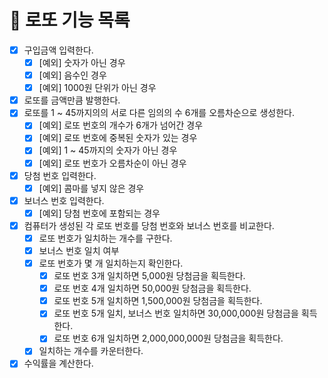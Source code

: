 # 🚀 로또 기능 목록
- [X] 구입금액 입력한다.
  - [X] [예외] 숫자가 아닌 경우
  - [X] [예외] 음수인 경우
  - [X] [예외] 1000원 단위가 아닌 경우
- [X] 로또를 금액만큼 발행한다.
- [X] 로또를 1 ~ 45까지의의 서로 다른 임의의 수 6개를 오름차순으로 생성한다. 
    - [X] [예외] 로또 번호의 개수가 6개가 넘어간 경우
    - [X] [예외] 로또 번호에 중복된 숫자가 있는 경우
    - [X] [예외] 1 ~ 45까지의 숫자가 아닌 경우
    - [X] [예외] 로또 번호가 오름차순이 아닌 경우
- [X] 당첨 번호 입력한다.
  - [X] [예외] 콤마를 넣지 않은 경우
- [X] 보너스 번호 입력한다.
  - [X] [예외] 당첨 번호에 포함되는 경우
- [X] 컴퓨터가 생성된 각 로또 번호를 당첨 번호와 보너스 번호를 비교한다.
    - [X] 로또 번호가 일치하는 개수를 구한다.
    - [X] 보너스 번호 일치 여부
    - [X] 로또 번호가 몇 개 일치하는지 확인한다.
        - [X] 로또 번호 3개 일치하면 5,000원 당첨금을 획득한다.
        - [X] 로또 번호 4개 일치하면 50,000원 당첨금을 획득한다.
        - [X] 로또 번호 5개 일치하면 1,500,000원 당첨금을 획득한다.
        - [X] 로또 번호 5개 일치, 보너스 번호 일치하면 30,000,000원 당첨금을 획득한다.
        - [X] 로또 번호 6개 일치하면 2,000,000,000원 당첨금을 획득한다.
    - [X] 일치하는 개수를 카운터한다.
- [X] 수익률을 계산한다.